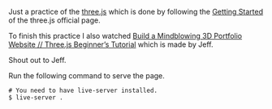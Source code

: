 Just a practice of the [three.js](https://threejs.org/) which is done by following the [Getting Started](https://threejs.org/docs/index.html#manual/en/introduction/Creating-a-scene) of the three.js official page.

To finish this practice I also watched [Build a Mindblowing 3D Portfolio Website // Three.js Beginner’s Tutorial](https://youtu.be/Q7AOvWpIVHU) which is made by Jeff.

Shout out to Jeff.

Run the following command to serve the page.
```shell
# You need to have live-server installed.
$ live-server .
```
